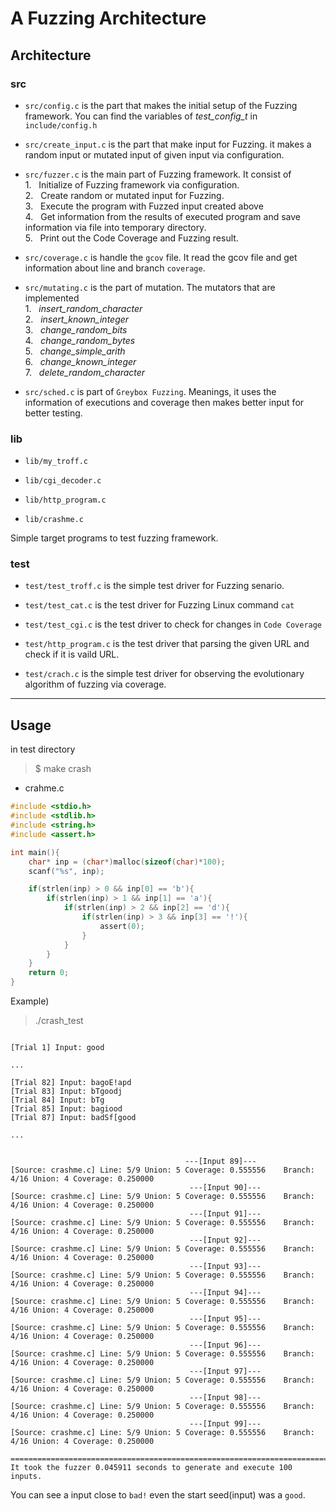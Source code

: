 # A Fuzzing Architecture

## Architecture

### src

- ```src/config.c``` is the part that makes the initial setup of the Fuzzing framework. You can find the variables of *test_config_t* in ```include/config.h```

- ```src/create_input.c``` is the part that make input for Fuzzing. it makes a random input or mutated input of given input via configuration.

- ```src/fuzzer.c``` is the main part of Fuzzing framework.
 It consist of <br/> 1. &nbsp; Initialize of Fuzzing framework via configuration. 
<br/> 2. &nbsp; Create random or mutated input for Fuzzing.
<br/> 3. &nbsp; Execute the program with Fuzzed input created above
<br/> 4. &nbsp; Get information from the results of executed program and save information via file into temporary directory.
<br/> 5. &nbsp; Print out the Code Coverage and Fuzzing result. 

- ```src/coverage.c``` is handle the ```gcov``` file. It read the gcov file and get information about line and branch ```coverage```.

- ```src/mutating.c``` is the part of mutation. The mutators that are implemented
<br/> 1. &nbsp; *insert_random_character*
<br/> 2. &nbsp; *insert_known_integer*
<br/> 3. &nbsp; *change_random_bits*
<br/> 4. &nbsp; *change_random_bytes* 
<br/> 5. &nbsp; *change_simple_arith*
<br/> 6. &nbsp; *change_known_integer*
<br/> 7. &nbsp; *delete_random_character*

- ```src/sched.c``` is part of ```Greybox Fuzzing```. Meanings, it uses the information of executions and coverage then makes better input for better testing. 

### lib 


- ```lib/my_troff.c```  

- ```lib/cgi_decoder.c```

- ```lib/http_program.c```

- ```lib/crashme.c```

Simple target programs to test fuzzing framework.


### test

- ```test/test_troff.c``` is the simple test driver for Fuzzing senario. 

- ```test/test_cat.c``` is the test driver for Fuzzing Linux command ```cat``` 

- ```test/test_cgi.c``` is the test driver to check for changes in ```Code Coverage```

- ```test/http_program.c``` is the test driver that parsing the given URL and check if it is vaild URL.

- ```test/crach.c``` is the simple test driver for observing the evolutionary algorithm of fuzzing via coverage.

---

## Usage

in test directory

> $ make crash


- crahme.c

``` C
#include <stdio.h>
#include <stdlib.h>
#include <string.h>
#include <assert.h>

int main(){
	char* inp = (char*)malloc(sizeof(char)*100);
	scanf("%s", inp);

	if(strlen(inp) > 0 && inp[0] == 'b'){
		if(strlen(inp) > 1 && inp[1] == 'a'){
			if(strlen(inp) > 2 && inp[2] == 'd'){
				if(strlen(inp) > 3 && inp[3] == '!'){
					assert(0);
				}
			}
		}
	}
	return 0;
}
```

Example)

> ./crash_test

```

[Trial 1] Input: good

...

[Trial 82] Input: bagoE!apd
[Trial 83] Input: bTgoodj
[Trial 84] Input: bTg
[Trial 85] Input: bagiood
[Trial 87] Input: badSf[good

...


                                       ---[Input 89]---
[Source: crashme.c] Line: 5/9 Union: 5 Coverage: 0.555556    Branch: 4/16 Union: 4 Coverage: 0.250000
                                        ---[Input 90]---
[Source: crashme.c] Line: 5/9 Union: 5 Coverage: 0.555556    Branch: 4/16 Union: 4 Coverage: 0.250000
                                        ---[Input 91]---
[Source: crashme.c] Line: 5/9 Union: 5 Coverage: 0.555556    Branch: 4/16 Union: 4 Coverage: 0.250000
                                        ---[Input 92]---
[Source: crashme.c] Line: 5/9 Union: 5 Coverage: 0.555556    Branch: 4/16 Union: 4 Coverage: 0.250000
                                        ---[Input 93]---
[Source: crashme.c] Line: 5/9 Union: 5 Coverage: 0.555556    Branch: 4/16 Union: 4 Coverage: 0.250000
                                        ---[Input 94]---
[Source: crashme.c] Line: 5/9 Union: 5 Coverage: 0.555556    Branch: 4/16 Union: 4 Coverage: 0.250000
                                        ---[Input 95]---
[Source: crashme.c] Line: 5/9 Union: 5 Coverage: 0.555556    Branch: 4/16 Union: 4 Coverage: 0.250000
                                        ---[Input 96]---
[Source: crashme.c] Line: 5/9 Union: 5 Coverage: 0.555556    Branch: 4/16 Union: 4 Coverage: 0.250000
                                        ---[Input 97]---
[Source: crashme.c] Line: 5/9 Union: 5 Coverage: 0.555556    Branch: 4/16 Union: 4 Coverage: 0.250000
                                        ---[Input 98]---
[Source: crashme.c] Line: 5/9 Union: 5 Coverage: 0.555556    Branch: 4/16 Union: 4 Coverage: 0.250000
                                        ---[Input 99]---
[Source: crashme.c] Line: 5/9 Union: 5 Coverage: 0.555556    Branch: 4/16 Union: 4 Coverage: 0.250000

=====================================================================================================
It took the fuzzer 0.045911 seconds to generate and execute 100 inputs.

```

You can see a input close to ```bad!``` even the start seed(input) was a ```good```.
